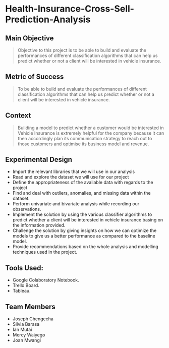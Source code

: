 # Health-Insurance-Cross-Sell-Prediction-Analysis

## Main Objective

> Objective to this project is to be able to build and evaluate the performances of different classification algorithms that can help us predict whether or not a client will be interested in vehicle insurance.

## Metric of Success


> To be able to build and evaluate the performances of different classification algorithms that can help us predict whether or not a client will be interested in vehicle insurance.

## Context

> Building a model to predict whether a customer would be interested in Vehicle Insurance is extremely helpful for the company because it can then accordingly plan its communication strategy to reach out to those customers and optimise its business model and revenue.

## Experimental Design 

* Import the relevant libraries that we will use in our analysis
* Read and explore the dataset we will use for our project
* Define the appropriateness of the available data with regards to the project
* Find and deal with outliers, anomalies, and missing data within the dataset.
* Perform univariate and bivariate analysis while recording our observations.
* Implement the solution by using the various classifier algorithms to predict whether a client will be interested in vehicle insurance basing on the information provided.
* Challenge the solution by giving insights on how we can optimize the models to give us a better performance as compared to the baseline model.
* Provide recommendations based on the whole analysis and modelling techniques used in the project.

## Tools Used:

* Google Colaboratory Notebook.
* Trello Board.
* Tableau. 

## Team Members
* Joseph Chengecha
* Silvia Barasa
* Ian Mutai
* Mercy Waiyego
* Joan Mwangi
